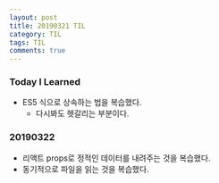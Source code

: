 ```yaml
---
layout: post
title: 20190321 TIL
category: TIL
tags: TIL
comments: true
---
```


### Today I Learned

- ES5 식으로 상속하는 법을 복습했다.
  - 다시봐도 헷갈리는 부분이다.

### 20190322

- 리액트 props로 정적인 데이터를 내려주는 것을 복습했다.
- 동기적으로 파일을 읽는 것을 복습했다.